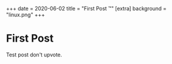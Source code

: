 +++
date = 2020-06-02
title = "First Post ™"
[extra]
background = "linux.png"
+++

# First Post

Test post don't upvote.
